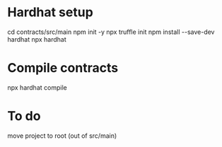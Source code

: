 # Hardhat setup

cd contracts/src/main
npm init -y
npx truffle init
npm install --save-dev hardhat
npx hardhat

# Compile contracts
npx hardhat compile

# To do
move project to root (out of src/main)

